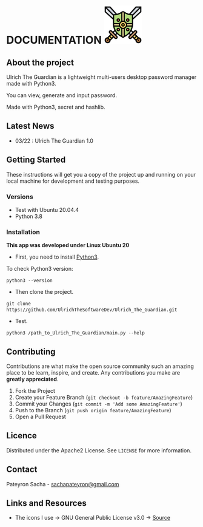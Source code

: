 # DOCUMENTATION <img src="data/main_icon.png" width=100 />

## About the project

Ulrich The Guardian is a lightweight multi-users desktop password manager made with Python3.

You can view, generate and input password.

Made with Python3, secret and hashlib.

## Latest News

- 03/22 : Ulrich The Guardian 1.0

## Getting Started

These instructions will get you a copy of the project up and running on your local machine for development and testing purposes.

### Versions

* Test with Ubuntu 20.04.4
* Python 3.8


### Installation

**This app was developed under Linux Ubuntu 20**

* First, you need to install [Python3]( https://docs.python-guide.org/starting/install3/linux/).

To check Python3 version:

```
python3 --version
```

* Then clone the project.

```
git clone https://github.com/UlrichTheSoftwareDev/Ulrich_The_Guardian.git
```

* Test.

```
python3 /path_to_Ulrich_The_Guardian/main.py --help
```

## Contributing

Contributions are what make the open source community such an amazing place to be learn, inspire, and create. Any contributions you make are **greatly appreciated**.

1. Fork the Project
2. Create your Feature Branch (`git checkout -b feature/AmazingFeature`)
3. Commit your Changes (`git commit -m 'Add some AmazingFeature'`)
4. Push to the Branch (`git push origin feature/AmazingFeature`)
5. Open a Pull Request

## Licence

Distributed under the Apache2 License. See `LICENSE` for more information.

## Contact

Pateyron Sacha - sachapateyron@gmail.com

## Links and Resources

* The icons I use -> GNU General Public License v3.0 -> [Source]( https://www.flaticon.com/free-icon/guardian_2451190?term=guardian&page=1&position=2&page=1&position=2&related_id=2451190&origin=search)
